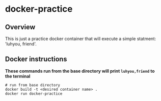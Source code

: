 # docker-practice

## Overview

This is just a practice docker container that will execute a simple statment: 'luhyou, friend'. 

## Docker instructions

**These commands run from the base directory will print ```luhyou,friend``` to the terminal**
```
# run from base directory 
docker build -t <desired container name> .
docker run docker-practice
```

